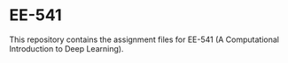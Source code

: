 # EE-541
This repository contains the assignment files for EE-541 (A Computational Introduction to Deep Learning).
